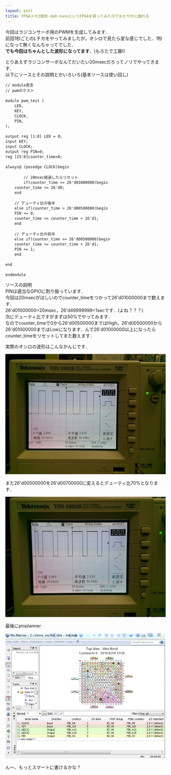 ```yaml
---
layout: post
title: FPGAメモ3個目-de0-nanoというFPGAを買ってみたのでおだやかに戯れる
---
```


今回はラジコンサーボ用のPWMを生成してみます．  
前回1秒ごとのLチカをやってみましたが，オシロで見たら変な感じでした．1秒になって無くなんちゃってでした．  
**でも今回はちゃんとした波形になってます．**(もろたで工藤!)  

とりあえずラジコンサーボなんてだいたい20msecだろってノリでやってきます．  
以下にソースとその説明とかいろいろ(基本ソースは使い回し)  


	// module宣言
	// pwmのテスト

	module pwm_test (
		LED,
		KEY,
		CLOCK,
		PIN,
	);

	output reg [1:0] LED = 0;
	input KEY;
	input CLOCK;
	output reg PIN=0;
	reg [25:0]counter_time=0;

	always@ (posedge CLOCK)begin

	        // 20msec経過したらリセット
	        if(counter_time >= 26'd01000000)begin
		counter_time <= 26'd0;
		end
		
		// デューティ比の後半
		else if(counter_time > 26'd00500000)begin
		PIN <= 0;
		counter_time <= counter_time + 26'd1;
		end
		
		// デューティ比の前半
		else if(counter_time <= 26'd00500000)begin
		counter_time <= counter_time + 26'd1;
		PIN <= 1;
		end

	end

	endmodule

ソースの説明  
PINは適当なGPIOに割り振っています．  
今回は20msecがほしいのでcounter_timeをつかって26'd01000000まで数えます．  
26'd01000000=20msec，26'd49999999=1secです．(よね？？？)  
次にデューティ比ですがまずは50%でやってみます．  
なのでcounter_timeで0から26'd00500000まではHigh，26'd00500000から26'd01000000まではLowになります．んで26'd01000000以上になったらcounter_timeをリセットしてまた数えます．  

実際のオシロの波形はこんなかんじです．  

![pinplanner](/images/duty50.jpg)

また26'd00500000を26'd00700000に変えるとデューティ比70%となります．  

![pinplanner](/images/duty70.jpg)

最後にpinplanner  

![pinplanner](/images/pwmtest.PNG)


ん〜、もっとスマートに書けるかな？  












